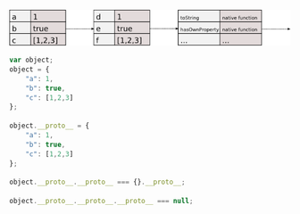 
![](assets/inheritance.png)

```javascript
var object;
object = {
    "a": 1,
    "b": true,
    "c": [1,2,3]
};

object.__proto__ = {
    "a": 1,
    "b": true,
    "c": [1,2,3]
};

object.__proto__.__proto__ === {}.__proto__;

object.__proto__.__proto__.__proto__ === null;
```